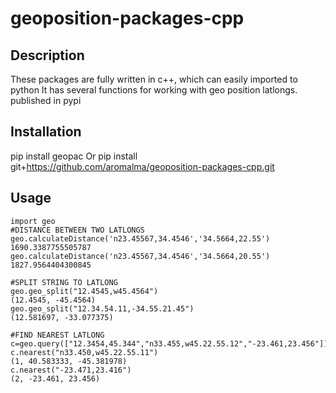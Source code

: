 # geoposition-packages-cpp

## Description
These packages are fully written in c++, which can easily imported to python
It has several functions for working with geo position latlongs.
published in pypi
## Installation
pip install geopac
Or
pip install git+https://github.com/aromalma/geoposition-packages-cpp.git
## Usage
```
import geo
#DISTANCE BETWEEN TWO LATLONGS
geo.calculateDistance('n23.45567,34.4546','34.5664,22.55')
1690.3387755505787
geo.calculateDistance('n23.45567,34.4546','34.5664,20.55')
1827.9564404300845

#SPLIT STRING TO LATLONG
geo.geo_split("12.4545,w45.4564")
(12.4545, -45.4564)
geo.geo_split("12.34.54.11,-34.55.21.45")
(12.581697, -33.077375)

#FIND NEAREST LATLONG
c=geo.query(["12.3454,45.344","n33.455,w45.22.55.12","-23.461,23.456"])
c.nearest("n33.450,w45.22.55.11")
(1, 40.583333, -45.381978)
c.nearest("-23.471,23.416")
(2, -23.461, 23.456)
```
